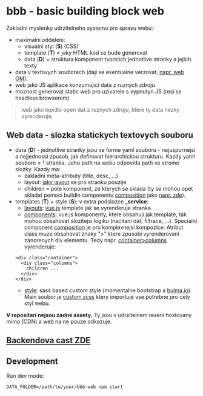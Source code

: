 # bbb - basic building block web

Zakladni myslenky udrzitelneho systemu pro spravu webu:
- maximalni oddeleni:
  - visualni styl (__S__) (CSS)
  - template (__T__) = jaky HTML kod se bude generovat
  - data (__D__) = struktura komponent tvoricich jednotlive stranky a jejich texty
- data v textovych souborech (daji se eventualne verzovat, [napr. web OM](https://github.com/otevrenamesta/web)).
- web jako JS aplikace konzumujici data z ruznych zdroju
- moznost generovat static web pro uzivatele s vypnutyn JS (resi se headless browserem)

> web jako lepidlo open dat z ruznych zdroju, ktere ty data hezky vyrenderuje.

## Web data - slozka statickych textovych souboru

- data (__D__) - jednotlive stranky jsou ve forme yaml souboru - nejuspornejsi 
a nejjednossi zpusob, jak definovat hierarchickou strukturu.
Kazdy yaml soubore = 1 stranka. Jeho path na webu odpovida path ve strome slozky.
Kazdy ma:
  - zakladni meta-atributy (title, desc, ...)
  - layout: [jaky layout](https://github.com/otevrenamesta/web/tree/master/_service/layouts) se pro stranku pouzije
  - children = pole komponent, ze kterych se sklada (ty se mohou opet skladat pomoci buildin componentu [composition](components/composition.js) jako [napr. zde](https://github.com/otevrenamesta/web/blob/master/index.yaml#L6)).
- templates (__T__) + style (__S__): v extra podslozce **_service**:
  - [layouts](https://github.com/otevrenamesta/web/tree/master/_service/layouts): [vue.js](https://vuejs.org/) template jak se vyrenderuje stranka
  - [components](https://github.com/otevrenamesta/web/tree/master/_service/components): vue.js komponenty, ktere obsahuji jak template, tak mohou obsahovat slozitejsi logiku (nacitani dat, filtrace, ...).
  Specialni component [composition](components/composition.js) je pro komplexnejsi kompozice.
  Atribut class muze obsahovat znaky ">" ktere zpusobi vyrenderovani zanorenych div elementu.
  Tedy napr. [container>columns](https://github.com/otevrenamesta/web/blob/master/index.yaml#L7) vyrenderuje:
  ```
  <div class="container">
    <div class="columns">
      children ... 
    </div>
  </div>
  ```
  - [style](https://github.com/otevrenamesta/web/tree/master/_service/style): sass based custom style (momentalne bootstrap a [bulma.io](https://bulma.io/)).
  Main soubor je [custom.scss](_service/style/custom.scss) ktery importuje vse potrebne
  pro cely styl webu.

__V repositari nejsou zadne assety.__
Ty jsou v udrzitelnem reseni hostovany mimo (CDN) a web na ne pouze odkazuje.

## [Backendova cast ZDE](https://github.com/otevrenamesta/bbb-cms-api)

## Development

Run dev mode:
```
DATA_FOLDER=/path/to/your/bbb-web npm start
```